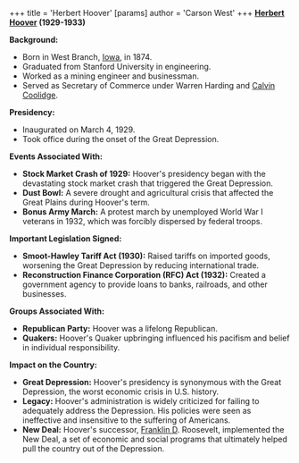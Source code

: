 +++
 title = 'Herbert Hoover'
[params]
	author = 'Carson West'
+++
**[Herbert Hoover](./../herbert-hoover/) (1929-1933)**

**Background:**

* Born in West Branch, [Iowa](./../iowa/), in 1874.
* Graduated from Stanford University in engineering.
* Worked as a mining engineer and businessman.
* Served as Secretary of Commerce under Warren Harding and [Calvin Coolidge](./../calvin-coolidge/).

**Presidency:**

* Inaugurated on March 4, 1929.
* Took office during the onset of the Great Depression.

**Events Associated With:**

* **Stock Market Crash of 1929:** Hoover's presidency began with the devastating stock market crash that triggered the Great Depression.
* **Dust Bowl:** A severe drought and agricultural crisis that affected the Great Plains during Hoover's term.
* **Bonus Army March:** A protest march by unemployed World War I veterans in 1932, which was forcibly dispersed by federal troops.

**Important Legislation Signed:**

* **Smoot-Hawley Tariff Act (1930):** Raised tariffs on imported goods, worsening the Great Depression by reducing international trade.
* **Reconstruction Finance Corporation (RFC) Act (1932):** Created a government agency to provide loans to banks, railroads, and other businesses.

**Groups Associated With:**

* **Republican Party:** Hoover was a lifelong Republican.
* **Quakers:** Hoover's Quaker upbringing influenced his pacifism and belief in individual responsibility.

**Impact on the Country:**

* **Great Depression:** Hoover's presidency is synonymous with the Great Depression, the worst economic crisis in U.S. history.
* **Legacy:** Hoover's administration is widely criticized for failing to adequately address the Depression. His policies were seen as ineffective and insensitive to the suffering of Americans.
* **New Deal:** Hoover's successor, [Franklin D](./../franklin-d/). Roosevelt, implemented the New Deal, a set of economic and social programs that ultimately helped pull the country out of the Depression.